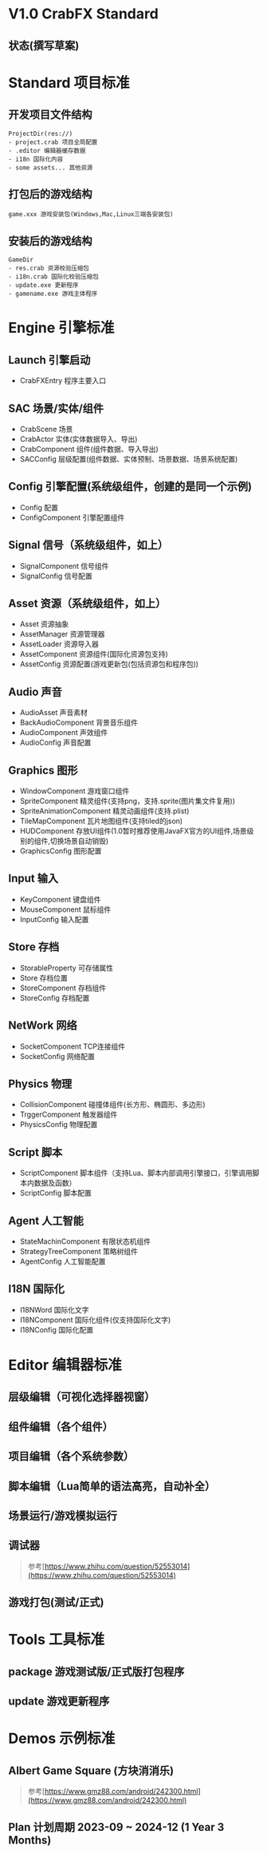 # V1.0 CrabFX Standard
## 状态(撰写草案)

# Standard 项目标准
## 开发项目文件结构
```
ProjectDir(res://)
- project.crab 项目全局配置
- .editor 编辑器缓存数据
- i18n 国际化内容
- some assets... 其他资源
```
## 打包后的游戏结构
```
game.xxx 游戏安装包(Windows,Mac,Linux三端各安装包)
```
## 安装后的游戏结构
```
GameDir
- res.crab 资源校验压缩包
- i18n.crab 国际化校验压缩包
- update.exe 更新程序
- gamename.exe 游戏主体程序
```

# Engine 引擎标准

## Launch 引擎启动
- CrabFXEntry 程序主要入口

## SAC 场景/实体/组件
- CrabScene 场景
- CrabActor 实体(实体数据导入、导出)
- CrabComponent 组件(组件数据、导入导出)
- SACConfig 层级配置(组件数据、实体预制、场景数据、场景系统配置)

## Config 引擎配置(系统级组件，创建的是同一个示例)
- Config 配置
- ConfigComponent 引擎配置组件

## Signal 信号（系统级组件，如上）
- SignalComponent 信号组件
- SignalConfig 信号配置

## Asset 资源（系统级组件，如上）
- Asset 资源抽象
- AssetManager 资源管理器
- AssetLoader 资源导入器
- AssetComponent 资源组件(国际化资源包支持)
- AssetConfig 资源配置(游戏更新包(包括资源包和程序包))

## Audio 声音
- AudioAsset 声音素材
- BackAudioComponent 背景音乐组件
- AudioComponent 声效组件
- AudioConfig 声音配置

## Graphics 图形
- WindowComponent 游戏窗口组件
- SpriteComponent 精灵组件(支持png，支持.sprite(图片集文件复用))
- SpriteAnimationComponent 精灵动画组件(支持.plist)
- TileMapComponent 瓦片地图组件(支持tiled的json)
- HUDComponent 存放UI组件(1.0暂时推荐使用JavaFX官方的UI组件,场景级别的组件,切换场景自动销毁)
- GraphicsConfig 图形配置

## Input 输入
- KeyComponent 键盘组件
- MouseComponent 鼠标组件
- InputConfig 输入配置

## Store 存档
- StorableProperty 可存储属性
- Store 存档位置
- StoreComponent 存档组件
- StoreConfig 存档配置

## NetWork 网络
- SocketComponent TCP连接组件
- SocketConfig 网络配置

## Physics 物理
- CollisionComponent 碰撞体组件(长方形、椭圆形、多边形)
- TrggerComponent 触发器组件
- PhysicsConfig 物理配置

## Script 脚本
- ScriptComponent 脚本组件（支持Lua、脚本内部调用引擎接口，引擎调用脚本内数据及函数）
- ScriptConfig 脚本配置

## Agent 人工智能
- StateMachinComponent 有限状态机组件
- StrategyTreeComponent 策略树组件
- AgentConfig 人工智能配置

## I18N 国际化
- I18NWord 国际化文字
- I18NComponent 国际化组件(仅支持国际化文字)
- I18NConfig 国际化配置

# Editor 编辑器标准
## 层级编辑（可视化选择器视窗）

## 组件编辑（各个组件）

## 项目编辑（各个系统参数）

## 脚本编辑（Lua简单的语法高亮，自动补全）

## 场景运行/游戏模拟运行

## 调试器
> 参考[https://www.zhihu.com/question/52553014](https://www.zhihu.com/question/52553014)

## 游戏打包(测试/正式)

# Tools 工具标准
## package 游戏测试版/正式版打包程序

## update 游戏更新程序

# Demos 示例标准
## Albert Game Square (方块消消乐)
> 参考[https://www.gmz88.com/android/242300.html](https://www.gmz88.com/android/242300.html)

## Plan 计划周期 2023-09 ~ 2024-12 (1 Year 3 Months)
